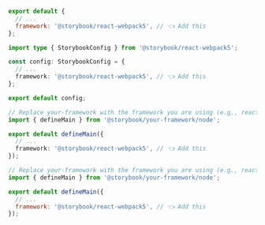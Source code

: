 ```js filename=".storybook/main.js" renderer="react" language="js" tabTitle="CSF 3"
export default {
  // ...
  framework: '@storybook/react-webpack5', // 👈 Add this
};
```

```ts filename=".storybook/main.ts" renderer="react" language="ts" tabTitle="CSF 3"
import type { StorybookConfig } from '@storybook/react-webpack5';

const config: StorybookConfig = {
  // ...
  framework: '@storybook/react-webpack5', // 👈 Add this
};

export default config;
```

```ts filename=".storybook/main.ts" renderer="react" language="ts" tabTitle="CSF Next 🧪"
// Replace your-framework with the framework you are using (e.g., react-vite, nextjs, nextjs-vite)
import { defineMain } from '@storybook/your-framework/node';

export default defineMain({
  // ...
  framework: '@storybook/react-webpack5', // 👈 Add this
});
```

<!-- JS snippets still needed while providing both CSF 3 & Next -->

```js filename=".storybook/main.js" renderer="react" language="js" tabTitle="CSF Next 🧪"
// Replace your-framework with the framework you are using (e.g., react-vite, nextjs, nextjs-vite)
import { defineMain } from '@storybook/your-framework/node';

export default defineMain({
  // ...
  framework: '@storybook/react-webpack5', // 👈 Add this
});
```
